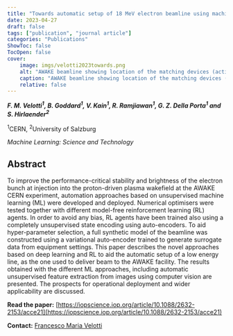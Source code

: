 ```yaml
---
title: "Towards automatic setup of 18 MeV electron beamline using machine learning"
date: 2023-04-27
draft: false
tags: ["publication", "journal article"]
categories: "Publications"
ShowToc: false
TocOpen: false
cover:
    image: imgs/velotti2023towards.png
    alt: "AWAKE beamline showing location of the matching devices (actions) and the observation BTV."
    caption: "AWAKE beamline showing location of the matching devices (actions) and the observation BTV."
    relative: false
---
```


_**F. M. Velotti<sup>1</sup>, B. Goddard<sup>1</sup>, V. Kain<sup>1</sup>, R. Ramjiawan<sup>1</sup>, G. Z. Della Porta<sup>1</sup> and S. Hirlaender<sup>2</sup>**_

<sup>1</sup>CERN, <sup>2</sup>University of Salzburg

_Machine Learning: Science and Technology_

## Abstract

To improve the performance-critical stability and brightness of the electron bunch at injection into the proton-driven plasma wakefield at the AWAKE CERN experiment, automation approaches based on unsupervised machine learning (ML) were developed and deployed. Numerical optimisers were tested together with different model-free reinforcement learning (RL) agents. In order to avoid any bias, RL agents have been trained also using a completely unsupervised state encoding using auto-encoders. To aid hyper-parameter selection, a full synthetic model of the beamline was constructed using a variational auto-encoder trained to generate surrogate data from equipment settings. This paper describes the novel approaches based on deep learning and RL to aid the automatic setup of a low energy line, as the one used to deliver beam to the AWAKE facility. The results obtained with the different ML approaches, including automatic unsupervised feature extraction from images using computer vision are presented. The prospects for operational deployment and wider applicability are discussed.

**Read the paper:** [https://iopscience.iop.org/article/10.1088/2632-2153/acce21](https://iopscience.iop.org/article/10.1088/2632-2153/acce21)

**Contact:**
[Francesco Maria Velotti](mailto:francesco.maria.velotti@cern.ch)
